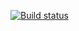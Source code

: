 [![Build status](https://ci.appveyor.com/api/projects/status/mx5ulw9x80oe6sgk?svg=true)](https://ci.appveyor.com/project/EvgeniaRodi26715/postman/settings/badges)
